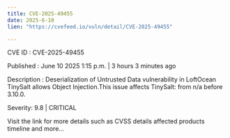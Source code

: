 ```yaml
---
title: CVE-2025-49455
date: 2025-6-10
lien: "https://cvefeed.io/vuln/detail/CVE-2025-49455"

---
```


CVE ID : CVE-2025-49455

Published :  June 10
2025
1:15 p.m. | 3 hours
3 minutes ago

Description : Deserialization of Untrusted Data vulnerability in LoftOcean TinySalt allows Object Injection.This issue affects TinySalt: from n/a before 3.10.0.

Severity: 9.8 | CRITICAL

Visit the link for more details
such as CVSS details
affected products
timeline
and more...

